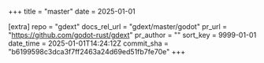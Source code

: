 +++
title = "master"
date = 2025-01-01

[extra]
repo = "gdext"
docs_rel_url = "gdext/master/godot"
pr_url = "https://github.com/godot-rust/gdext"
pr_author = ""
sort_key = 9999-01-01
date_time = 2025-01-01T14:24:12Z
commit_sha = "b6199598c3dca3f7ff2463a24d69ed51fb7fe70e"
+++


